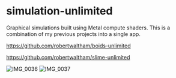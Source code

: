 # simulation-unlimited
Graphical simulations built using Metal compute shaders. This is a combination of my previous projects into a single app.

https://github.com/robertwaltham/boids-unlimited

https://github.com/robertwaltham/slime-unlimited


![IMG_0036](https://github.com/robertwaltham/simulation-unlimited/assets/438673/abf0a992-c329-46f5-aff3-3d4c23d514e1)
![IMG_0037](https://github.com/robertwaltham/simulation-unlimited/assets/438673/2dd6d38b-1608-48e5-8be9-d6e4442698e0)


